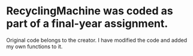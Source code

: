 # RecyclingMachine was coded as part of a final-year assignment.
Original code belongs to the creator. I have modified the code and added my own functions to it.

